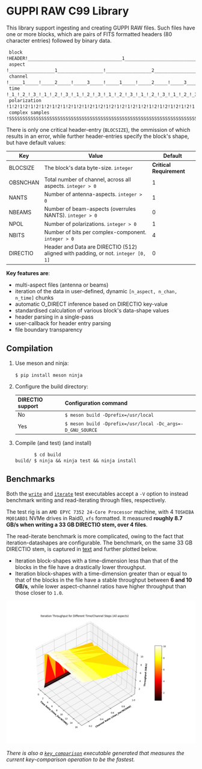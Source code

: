 # GUPPI RAW C99 Library

This library support ingesting and creating GUPPI RAW files. Such files have one or more blocks, which are pairs of FITS formatted headers (80 character entries) followed by binary data.

```
 block         	!HEADER!___________________________________1___________________________________!
 aspect        	       !_________________1_________________!_________________2_________________!
 channel       	       !_____1_____!_____2_____!_____3_____!_____1_____!_____2_____!_____3_____!
 time          	       !_1_!_2_!_3_!_1_!_2_!_3_!_1_!_2_!_3_!_1_!_2_!_3_!_1_!_2_!_3_!_1_!_2_!_3_!
 polarization  	       !1!2!1!2!1!2!1!2!1!2!1!2!1!2!1!2!1!2!1!2!1!2!1!2!1!2!1!2!1!2!1!2!1!2!1!2!
 complex samples       !SSSSSSSSSSSSSSSSSSSSSSSSSSSSSSSSSSSSSSSSSSSSSSSSSSSSSSSSSSSSSSSSSSSSSSS!
```

There is only one critical header-entry (`BLOCSIZE`), the ommission of which results in an error, while further header-entries specify the block's shape, but have default values:

Key 		 | Value | Default
---------|-|-
BLOCSIZE | The block's data byte-size. `integer` | **Critical Requirement**
OBSNCHAN | Total number of channel, across all aspects. `integer > 0` | 1
NANTS    | Number of antenna-aspects. `integer > 0` | 1
NBEAMS   | Number of beam-aspects (overrules NANTS). `integer > 0` | 0
NPOL     | Number of polarizations. `integer > 0` | 1
NBITS    | Number of bits per complex-component. `integer > 0` | 4
DIRECTIO | Header and Data are DIRECTIO (512) aligned with padding, or not. `integer [0, 1]` | 0

**Key features are**:
- multi-aspect files (antenna or beams)
- iteration of the data in user-defined, dynamic `[n_aspect, n_chan, n_time]` chunks
- automatic O_DIRECT inference based on DIRECTIO key-value
- standardised calculation of various block's data-shape values
- header parsing in a single-pass
- user-callback for header entry parsing
- file boundary transparency

## Compilation

1. Use meson and ninja:

	`$ pip install meson ninja`

2. Configure the build directory:

	DIRECTIO support | Configuration command
	-|-
	No | `$ meson build -Dprefix=/usr/local`
	Yes | `$ meson build -Dprefix=/usr/local -Dc_args=-D_GNU_SOURCE`

3. Compile (and test) (and install)

	```
	       $ cd build
	build/ $ ninja && ninja test && ninja install
	```

## Benchmarks

Both the [`write`](./tests/write.c) and [`iterate`](./tests/iterate.c) test executables accept a `-V` option to instead benchmark writing and read-iterating through files, respectively.

The test rig is an `AMD EPYC 7352 24-Core Processor` machine, with 4 `TOSHIBA MQ01ABD1` NVMe drives in Raid0, `xfs` formatted.
It measured **roughly 8.7 GB/s when writing a 33 GB DIRECTIO stem, over 4 files**.

The read-iterate benchmark is more complicated, owing to the fact that iteration-datashapes are configurable. The benchmark, on the same 33 GB DIRECTIO stem, is captured in [text](./benchmarks/iterate.txt) and further plotted below.
- Iteration block-shapes with a time-dimension less than that of the blocks in the file have a drastically lower throughput.  
- Iteration block-shapes with a time-dimension greater than or equal to that of the blocks in the file have a stable throughput between **6 and 10 GB/s**, while lower aspect-channel ratios have higher throughput than those closer to `1.0`.

![Read-Iterate Benchmarks Plot](./benchmarks/iterate_benchmark.png)


*There is also a [`key_comparison`](./tests/key_comparison.c) executable generated that measures the current key-comparison operation to be the fastest.*